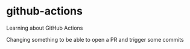 # github-actions
Learning about GitHub Actions

Changing something to be able to open a PR and trigger some commits